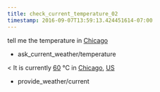 ```yaml
---
title: check_current_temperature_02
timestamp: 2016-09-07T13:59:13.424451614-07:00
---
```


tell me the temperature in [Chicago](city)
* ask_current_weather/temperature

< It is currently [60](temperature) °C in [Chicago](city), [US](country_code)
* provide_weather/current
